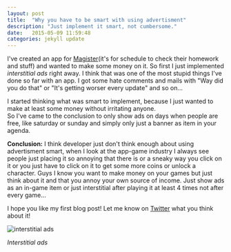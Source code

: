 ```yaml
---
layout: post
title:  "Why you have to be smart with using advertisment"
description: "Just implement it smart, not cumbersome."
date:   2015-05-09 11:59:48
categories: jekyll update
---
```


I've created an app for [Magister]\(it's for schedule to check their homework and stuff) and wanted to make some money on it. So first I just implemented _interstitial ads_ right away. I think that was one of the most stupid things I've done so far with an app. I got some hate comments and mails with "Way did you do that" or "It's getting worser every update" and so on...

I started thinking what was smart to implement, because I just wanted to make at least some money without irritating anyone.  
So I've came to the conclusion to only show ads on days when people are free, like saturday or sunday and simply only just a banner as item in your agenda. 

**Conclusion:**
I think developer just don't think enough about using advertisment smart, when I look at the app-game industry I always see people just placing it so annoying that there is or a sneaky way you click on it or you just have to click on it to get some more coins or unlock a character. Guys I know you want to make money on your games but just think about it and that you annoy your own source of income. 
Just show ads as an in-game item or just interstitial after playing it at least 4 times not after every game...

I hope you like my first blog post! Let me know on [Twitter] what you think about it! 

![interstitial ads](https://developers.google.com/mobile-ads-sdk/images/dc_ios_interstitial.png)

_Interstitial ads_


[Magister]:		http://www.schoolmaster.nl/Voortgezet_Onderwijs.aspx
[Twitter]:   	https://twitter.com/KeizerDev/
